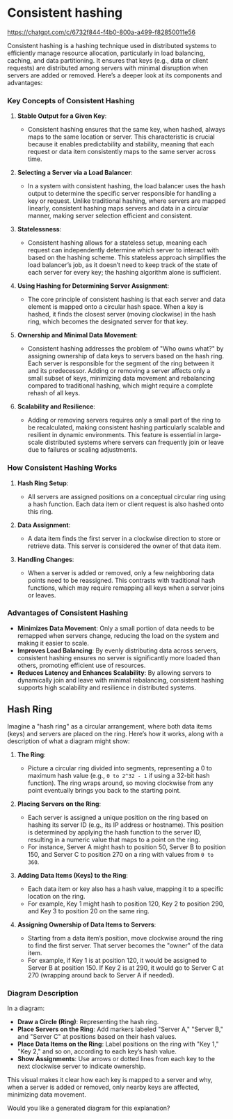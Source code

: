 # Consistent hashing

https://chatgpt.com/c/6732f844-f4b0-800a-a499-f82850011e56

Consistent hashing is a hashing technique used in distributed systems to efficiently manage resource allocation, particularly in load balancing, caching, and data partitioning. It ensures that keys (e.g., data or client requests) are distributed among servers with minimal disruption when servers are added or removed. Here’s a deeper look at its components and advantages:

### Key Concepts of Consistent Hashing

1. **Stable Output for a Given Key**:

   - Consistent hashing ensures that the same key, when hashed, always maps to the same location or server. This characteristic is crucial because it enables predictability and stability, meaning that each request or data item consistently maps to the same server across time.

2. **Selecting a Server via a Load Balancer**:

   - In a system with consistent hashing, the load balancer uses the hash output to determine the specific server responsible for handling a key or request. Unlike traditional hashing, where servers are mapped linearly, consistent hashing maps servers and data in a circular manner, making server selection efficient and consistent.

3. **Statelessness**:

   - Consistent hashing allows for a stateless setup, meaning each request can independently determine which server to interact with based on the hashing scheme. This stateless approach simplifies the load balancer’s job, as it doesn’t need to keep track of the state of each server for every key; the hashing algorithm alone is sufficient.

4. **Using Hashing for Determining Server Assignment**:

   - The core principle of consistent hashing is that each server and data element is mapped onto a circular hash space. When a key is hashed, it finds the closest server (moving clockwise) in the hash ring, which becomes the designated server for that key.

5. **Ownership and Minimal Data Movement**:

   - Consistent hashing addresses the problem of "Who owns what?" by assigning ownership of data keys to servers based on the hash ring. Each server is responsible for the segment of the ring between it and its predecessor. Adding or removing a server affects only a small subset of keys, minimizing data movement and rebalancing compared to traditional hashing, which might require a complete rehash of all keys.

6. **Scalability and Resilience**:
   - Adding or removing servers requires only a small part of the ring to be recalculated, making consistent hashing particularly scalable and resilient in dynamic environments. This feature is essential in large-scale distributed systems where servers can frequently join or leave due to failures or scaling adjustments.

### How Consistent Hashing Works

1. **Hash Ring Setup**:

   - All servers are assigned positions on a conceptual circular ring using a hash function. Each data item or client request is also hashed onto this ring.

2. **Data Assignment**:

   - A data item finds the first server in a clockwise direction to store or retrieve data. This server is considered the owner of that data item.

3. **Handling Changes**:
   - When a server is added or removed, only a few neighboring data points need to be reassigned. This contrasts with traditional hash functions, which may require remapping all keys when a server joins or leaves.

### Advantages of Consistent Hashing

- **Minimizes Data Movement**: Only a small portion of data needs to be remapped when servers change, reducing the load on the system and making it easier to scale.
- **Improves Load Balancing**: By evenly distributing data across servers, consistent hashing ensures no server is significantly more loaded than others, promoting efficient use of resources.
- **Reduces Latency and Enhances Scalability**: By allowing servers to dynamically join and leave with minimal rebalancing, consistent hashing supports high scalability and resilience in distributed systems.

## Hash Ring

Imagine a "hash ring" as a circular arrangement, where both data items (keys) and servers are placed on the ring. Here’s how it works, along with a description of what a diagram might show:

1. **The Ring**:

   - Picture a circular ring divided into segments, representing a 0 to maximum hash value (e.g., `0 to 2^32 - 1` if using a 32-bit hash function). The ring wraps around, so moving clockwise from any point eventually brings you back to the starting point.

2. **Placing Servers on the Ring**:

   - Each server is assigned a unique position on the ring based on hashing its server ID (e.g., its IP address or hostname). This position is determined by applying the hash function to the server ID, resulting in a numeric value that maps to a point on the ring.
   - For instance, Server A might hash to position 50, Server B to position 150, and Server C to position 270 on a ring with values from `0 to 360`.

3. **Adding Data Items (Keys) to the Ring**:

   - Each data item or key also has a hash value, mapping it to a specific location on the ring.
   - For example, Key 1 might hash to position 120, Key 2 to position 290, and Key 3 to position 20 on the same ring.

4. **Assigning Ownership of Data Items to Servers**:
   - Starting from a data item’s position, move clockwise around the ring to find the first server. That server becomes the "owner" of the data item.
   - For example, if Key 1 is at position 120, it would be assigned to Server B at position 150. If Key 2 is at 290, it would go to Server C at 270 (wrapping around back to Server A if needed).

### Diagram Description

In a diagram:

- **Draw a Circle (Ring)**: Representing the hash ring.
- **Place Servers on the Ring**: Add markers labeled "Server A," "Server B," and "Server C" at positions based on their hash values.
- **Place Data Items on the Ring**: Label positions on the ring with "Key 1," "Key 2," and so on, according to each key’s hash value.
- **Show Assignments**: Use arrows or dotted lines from each key to the next clockwise server to indicate ownership.

This visual makes it clear how each key is mapped to a server and why, when a server is added or removed, only nearby keys are affected, minimizing data movement.

Would you like a generated diagram for this explanation?
